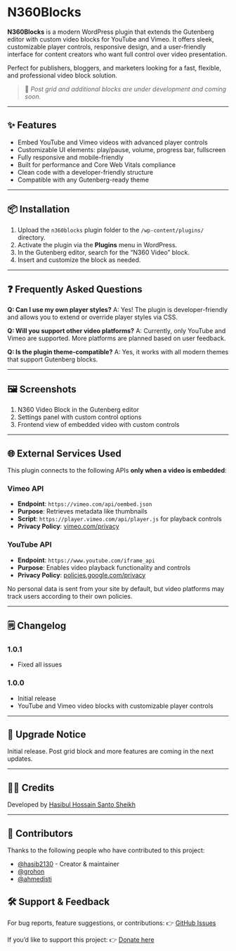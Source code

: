 # N360Blocks

**N360Blocks** is a modern WordPress plugin that extends the Gutenberg editor with custom video blocks for YouTube and Vimeo. It offers sleek, customizable player controls, responsive design, and a user-friendly interface for content creators who want full control over video presentation.

Perfect for publishers, bloggers, and marketers looking for a fast, flexible, and professional video block solution.

> 🚧 *Post grid and additional blocks are under development and coming soon.*

---

## ✨ Features

- Embed YouTube and Vimeo videos with advanced player controls
- Customizable UI elements: play/pause, volume, progress bar, fullscreen
- Fully responsive and mobile-friendly
- Built for performance and Core Web Vitals compliance
- Clean code with a developer-friendly structure
- Compatible with any Gutenberg-ready theme

---

## 📦 Installation

1. Upload the `n360blocks` plugin folder to the `/wp-content/plugins/` directory.
2. Activate the plugin via the **Plugins** menu in WordPress.
3. In the Gutenberg editor, search for the “N360 Video” block.
4. Insert and customize the block as needed.

---

## ❓ Frequently Asked Questions

**Q: Can I use my own player styles?**
A: Yes! The plugin is developer-friendly and allows you to extend or override player styles via CSS.

**Q: Will you support other video platforms?**
A: Currently, only YouTube and Vimeo are supported. More platforms are planned based on user feedback.

**Q: Is the plugin theme-compatible?**
A: Yes, it works with all modern themes that support Gutenberg blocks.

---

## 🖼️ Screenshots

1. N360 Video Block in the Gutenberg editor
2. Settings panel with custom control options
3. Frontend view of embedded video with custom controls

---

## 🌐 External Services Used

This plugin connects to the following APIs **only when a video is embedded**:

### Vimeo API
- **Endpoint**: `https://vimeo.com/api/oembed.json`
- **Purpose**: Retrieves metadata like thumbnails
- **Script**: `https://player.vimeo.com/api/player.js` for playback controls
- **Privacy Policy**: [vimeo.com/privacy](https://vimeo.com/privacy)

### YouTube API
- **Endpoint**: `https://www.youtube.com/iframe_api`
- **Purpose**: Enables video playback functionality and controls
- **Privacy Policy**: [policies.google.com/privacy](https://policies.google.com/privacy)

No personal data is sent from your site by default, but video platforms may track users according to their own policies.

---

## 🗒️ Changelog

### 1.0.1
- Fixed all issues

### 1.0.0
- Initial release
- YouTube and Vimeo video blocks with customizable player controls

---

## 🔁 Upgrade Notice

Initial release. Post grid block and more features are coming in the next updates.

---

## 👨‍💻 Credits

Developed by [Hasibul Hossain Santo Sheikh](https://newsn360.com)

---

## 👥 Contributors

Thanks to the following people who have contributed to this project:

- [@hasib2130](https://github.com/sheikhhasib) - Creator & maintainer
- [@grohon](https://github.com/grohon)
- [@ahmedisti](https://github.com/ahmedisti)

## 🛠️ Support & Feedback

For bug reports, feature suggestions, or contributions:
👉 [GitHub Issues](https://github.com/sheikhhasib/N360Blocks/issues)

If you’d like to support this project:
👉 [Donate here](https://newsn360.com/donate)
